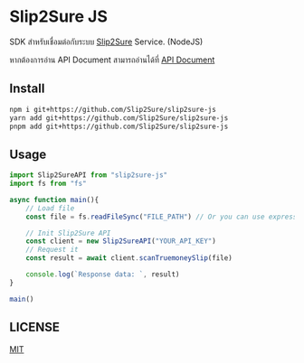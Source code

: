 # Slip2Sure JS
SDK สำหรับเชื่อมต่อกับระบบ [Slip2Sure](https://slip2sure.com) Service. (NodeJS)

หากต้องการอ่าน API Document สามารถอ่านได้ที่ [API Document](https://app.slip2sure.com/user/api/docs)

## Install
```sh
npm i git+https://github.com/Slip2Sure/slip2sure-js
yarn add git+https://github.com/Slip2Sure/slip2sure-js
pnpm add git+https://github.com/Slip2Sure/slip2sure-js
```

## Usage
```js
import Slip2SureAPI from "slip2sure-js"
import fs from "fs"

async function main(){
    // Load file
    const file = fs.readFileSync("FILE_PATH") // Or you can use expressJS (Mutler,express-fileupload) for integration

    // Init Slip2Sure API
    const client = new Slip2SureAPI("YOUR_API_KEY")
    // Request it
    const result = await client.scanTruemoneySlip(file)

    console.log(`Response data: `, result)
}

main()
```

## LICENSE
[MIT](./LICENSE)
